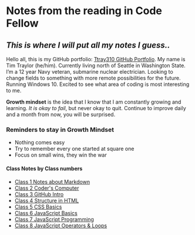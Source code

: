 # Notes from the reading in Code Fellow

## *This is where I will put all my notes I guess..*

Hello all, this is my GitHub portfolio: [Ttray310 GitHub Portfolio](https://github.com/ttray310). My name is Tim Traylor (he/him). Currently living north of Seattle in Washington State. I’m a 12 year Navy veteran, submarine nuclear electrician. Looking to change fields to something with more remote possibilities for the future. Running Windows 10. Excited to see what area of coding is most interesting to me.

**Growth mindset** is the idea that I know that I am constantly growing and learning. *It is okay to fail*, but never okay to quit. Continue to improve daily and a month from now, you will be surprised.

### Reminders to stay in Growth Mindset

* Nothing comes easy
* Try to remember every one started at square one
* Focus on small wins, they win the war

#### Class Notes by Class numbers

* [Class 1 Notes about Markdown](class1.md)
* [Class 2 Coder's Computer](class2.md)
* [Class 3 GitHub Intro](class3.md)
* [Class 4 Structure in HTML](class4.md)
* [Class 5 CSS Basics](class5.md)
* [Class 6 JavaScript Basics](class6.md)
* [Class 7 JavaScript Programming](class7.md)
* [Class 8 JavaScript Operators & Loops](class8.md)
